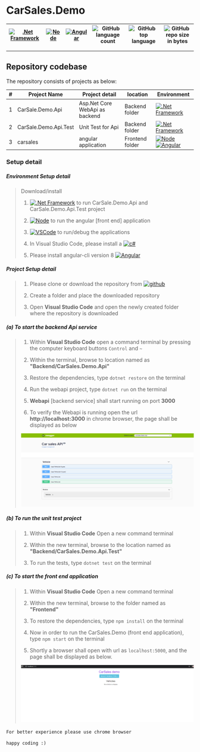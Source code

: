 # CarSales.Demo
[![.Net Framework](https://img.shields.io/badge/DotNet-2.1_Framework-blue.svg?style=plastic)](https://www.microsoft.com/net/download/dotnet-core/2.1) |[![Node](https://img.shields.io/badge/Node-Js-blue.svg?style=plastic)](https://nodejs.org/en/download/) | [![Angular](https://img.shields.io/badge/angular-8-blue)](https://angular.io/) | ![GitHub language count](https://img.shields.io/github/languages/count/ajeetx/CarSales.Demo.svg) | ![GitHub top language](https://img.shields.io/github/languages/top/ajeetx/CarSales.Demo.svg) |![GitHub repo size in bytes](https://img.shields.io/github/repo-size/ajeetx/CarSales.Demo.svg) 
| --- | ---          | ---        | ---      | ---        |  --- |

---------------------------------------

## Repository codebase
 
The repository consists of projects as below:


| # |Project Name | Project detail | location| Environment |
| ---| ---  | ---           | ---          | --- |
| 1 | CarSale.Demo.Api | Asp.Net Core WebApi as backend  |  Backend folder | [![.Net Framework](https://img.shields.io/badge/DotNet-2.1_Framework-blue.svg?style=plastic)](https://www.microsoft.com/net/download/dotnet-core/2.1)|
| 2 | CarSale.Demo.Api.Test | Unit Test for Api |  Backend folder | [![.Net Framework](https://img.shields.io/badge/DotNet-2.1_Framework-blue.svg?style=plastic)](https://www.microsoft.com/net/download/dotnet-core/2.1)| 
| 3 | carsales | angular application   | Frontend folder | [![Node](https://img.shields.io/badge/Node-Js-blue.svg?style=plastic)](https://nodejs.org/en/download/)  [![Angular](https://img.shields.io/badge/angular-8-blue)](https://angular.io/) |

### Setup detail

##### Environment Setup detail

> Download/install   	
>	1.	[![.Net Framework](https://img.shields.io/badge/DotNet-2.1_Framework-blue.svg?style=plastic)](https://www.microsoft.com/net/download/dotnet-core/2.1) to run CarSale.Demo.Api and CarSale.Demo.Api.Test project
>   
>   2. [![Node](https://img.shields.io/badge/Node-Js-blue.svg?style=plastic)](https://nodejs.org/en/download/) to run the angular [front end] application
>   
>	3. [![VSCode](https://img.shields.io/badge/VS-Code-blue.svg?style=plastic)](https://code.visualstudio.com/) to run/debug the applications
>	
>   4. In Visual Studio Code, please install a [![c#](https://img.shields.io/badge/cSharp-extension-blue.svg?style=plastic)](https://github.com/OmniSharp/omnisharp-roslyn)
>   
>   5. Please install angular-cli version 8 [![Angular](https://img.shields.io/badge/angular-8-blue)](https://angular.io/)
>   

##### Project Setup detail

>   1. Please clone or download the repository from [![github](https://img.shields.io/badge/git-hub-blue.svg?style=plastic)](https://github.com/AJEETX/CarSales.Demo) 
>   
>   2. Create a folder and place the downloaded repository
>   3. Open **Visual Studio Code** and open the newly created folder where the repository is downloaded
>   
##### (a) To start the backend Api service
   
>   1. Within **Visual Studio Code** open a command terminal by pressing the computer keyboard buttons `Control` and `~`
>    
>   2. Within the terminal, browse to location named as **"Backend/CarSales.Demo.Api"** 
>  
>   3. Restore the dependencies, type `dotnet restore` on the terminal
>
>   4. Run the webapi project, type `dotnet run` on the terminal
>   
>   5. **Webapi** [backend service] shall start running on port **3000**
>
>   6. To verify the Webapi is running open the url **http://localhost:3000** in chrome browser, the page shall be displayed as below
>
>   <img width=“1469” alt=“list” src="https://github.com/AJEETX/CarSales.Demo/blob/master/swagger.PNG">


##### (b) To run the unit test project

>   1. Within **Visual Studio Code** Open a new command terminal
>   
>   2. Within the new terminal, browse to the location named as **"Backend/CarSales.Demo.Api.Test"**
>   
>   3. To run the tests, type `dotnet test` on the terminal

##### (c) To start the front end application

>   1. Within **Visual Studio Code** Open a new command terminal
>   
>   2. Within the new terminal, browse to the folder named as **"Frontend"**
>   
>   3. To restore the dependencies, type `npm install` on the terminal
>   
>   4. Now in order to run the CarSales.Demo (front end application), type `npm start` on the terminal
>   
>   5. Shortly a browser shall open with url as `localhost:5000`, and the page shall be displayed as below.
>
>   <img width=“1469” alt=“list” src="https://github.com/AJEETX/CarSales.Demo/blob/master/client.PNG">
```
For better experience please use chrome browser
```

```
happy coding :)
```
